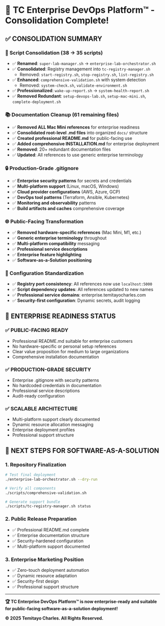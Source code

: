 # 🎊 TC Enterprise DevOps Platform™ - Consolidation Complete!

## ✅ **CONSOLIDATION SUMMARY**

### **🔄 Script Consolidation (38 → 35 scripts)**
- ✅ **Renamed**: `super-lab-manager.sh` → `enterprise-lab-orchestrator.sh`
- ✅ **Consolidated**: Registry management into `tc-registry-manager.sh`
  - Removed: `start-registry.sh`, `stop-registry.sh`, `list-registry.sh`
- ✅ **Enhanced**: `comprehensive-validation.sh` with system detection
  - Removed: `system-check.sh`, `validate-environment.sh`
- ✅ **Professionalized**: `wake-up-report.sh` → `system-health-report.sh`
- ✅ **Removed Redundant**: `setup-devops-lab.sh`, `setup-mac-mini.sh`, `complete-deployment.sh`

### **📚 Documentation Cleanup (61 remaining files)**
- ✅ **Removed ALL Mac Mini references** for enterprise readiness
- ✅ **Consolidated root-level .md files** into organized `docs/` structure
- ✅ **Created professional README.md** for public-facing use
- ✅ **Added comprehensive INSTALLATION.md** for enterprise deployment
- ✅ **Removed**: 20+ redundant documentation files
- ✅ **Updated**: All references to use generic enterprise terminology

### **🔒 Production-Grade .gitignore**
- ✅ **Enterprise security patterns** for secrets and credentials
- ✅ **Multi-platform support** (Linux, macOS, Windows)
- ✅ **Cloud provider configurations** (AWS, Azure, GCP)
- ✅ **DevOps tool patterns** (Terraform, Ansible, Kubernetes)
- ✅ **Monitoring and observability** patterns
- ✅ **Build artifacts and caches** comprehensive coverage

### **🌐 Public-Facing Transformation**
- ✅ **Removed hardware-specific references** (Mac Mini, M1, etc.)
- ✅ **Generic enterprise terminology** throughout
- ✅ **Multi-platform compatibility** messaging
- ✅ **Professional service descriptions**
- ✅ **Enterprise feature highlighting**
- ✅ **Software-as-a-Solution positioning**

### **🔧 Configuration Standardization**
- ✅ **Registry port consistency**: All references now use `localhost:5000`
- ✅ **Script dependency updates**: All references updated to new names
- ✅ **Professional service domains**: enterprise.temitayocharles.com
- ✅ **Security-first configuration**: Dynamic secrets, audit logging

## 🚀 **ENTERPRISE READINESS STATUS**

### **✅ PUBLIC-FACING READY**
- Professional README.md suitable for enterprise customers
- No hardware-specific or personal setup references
- Clear value proposition for medium to large organizations
- Comprehensive installation documentation

### **✅ PRODUCTION-GRADE SECURITY**
- Enterprise .gitignore with security patterns
- No hardcoded credentials in documentation
- Professional service descriptions
- Audit-ready configuration

### **✅ SCALABLE ARCHITECTURE**
- Multi-platform support clearly documented
- Dynamic resource allocation messaging
- Enterprise deployment profiles
- Professional support structure

## 🎯 **NEXT STEPS FOR SOFTWARE-AS-A-SOLUTION**

### **1. Repository Finalization**
```bash
# Test final deployment
./enterprise-lab-orchestrator.sh --dry-run

# Verify all components
./scripts/comprehensive-validation.sh

# Generate support bundle
./scripts/tc-registry-manager.sh status
```

### **2. Public Release Preparation**
- ✅ Professional README.md complete
- ✅ Enterprise documentation structure
- ✅ Security-hardened configuration
- ✅ Multi-platform support documented

### **3. Enterprise Marketing Position**
- ✅ Zero-touch deployment automation
- ✅ Dynamic resource adaptation
- ✅ Security-first design
- ✅ Professional support structure

---

**🏆 TC Enterprise DevOps Platform™ is now enterprise-ready and suitable for public-facing software-as-a-solution deployment!**

**© 2025 Temitayo Charles. All Rights Reserved.**

